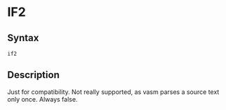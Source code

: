 # IF2

## Syntax
```assembly
if2
```

## Description
Just for compatibility.
Not really supported, as vasm parses a source text only once.
Always false.
